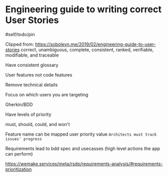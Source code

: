 # Engineering guide to writing correct User Stories

#self/todo/pin

Clipped from: https://sobolevn.me/2019/02/engineering-guide-to-user-stories
correct, unambiguous, complete, consistent, ranked, verifiable, modifiable, and traceable 

Have consistent glossary 

User features not code features

Remove technical details

Focus on which users you are targeting

Gherkin/BDD

Have levels of priority 

must, should, could, and won't

Feature name can be mapped user priority value
`Architects must track issues' progress`

Requirements lead to bdd spec and usecasses (high level actions the app can perform)

https://wemake.services/meta/rsdp/requirements-analysis/#requirements-prioritization
